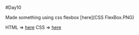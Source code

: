 
#Day10

Made something using css flexbox [here](CSS FlexBox.PNG)



HTML => [here](index.html)
CSS =>	[here](style.css)